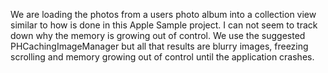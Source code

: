 We are loading the photos from a users photo album into a collection view similar to how is done in this Apple Sample project. I can not seem to track down why the memory is growing out of control. We use the suggested PHCachingImageManager but all that results are blurry images, freezing scrolling and memory growing out of control until the application crashes.

